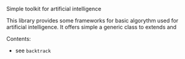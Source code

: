 Simple toolkit for artificial intelligence

This library provides some frameworks for basic algorythm used for artificial intelligence.
It offers simple a generic class to extends and

Contents:

* see `backtrack`
